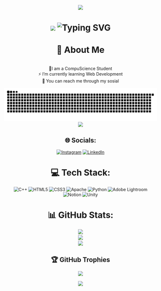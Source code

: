<!--header-->
<div align="center">
<img src = "https://capsule-render.vercel.app/api?type=waving&height=350&align=center&color=timeGradient&text=Hello!%20I'm%20Mutia%20Aulia&desc=%20This%20is%20my%20Github%20Profile&textBg=false&fontSize=80&animation=twinkling&descAlignY=65&descSize=20"/>

<!--welcoming sign-->
<h1>
<img src="https://media.giphy.com/media/hvRJCLFzcasrR4ia7z/giphy.gif" width="70"/>
<img src="https://readme-typing-svg.herokuapp.com?font=Jetbrains+mono&size=40&duration=3000&color=539bf5&center=true&vCenter=true&width=435&lines=I'm+Mutia+Aulia;" alt="Typing SVG"/>
    </h1>

<!--about me -->
<h1>💫 About Me </h1><br>🚀I am a CompuScience Student<br><!--🔭 I’m currently working <br>-->⚡ I’m currently learning Web Development<br>💬 You can reach me through my sosial<br>

<!--snake animation-->
<img src ="https://raw.githubusercontent.com/aomta/aomta/output/snake.svg" alt="Snake animation"><br>
<img src = "https://profile-counter.glitch.me/{aomta}/count.svg"/>

<!--social media-->
## 🌐 Socials:
[![Instagram](https://img.shields.io/badge/Instagram-%23E4405F.svg?logo=Instagram&logoColor=white)](https://instagram.com/instagram.com/ao.mta) [![LinkedIn](https://img.shields.io/badge/LinkedIn-%230077B5.svg?logo=linkedin&logoColor=white)](https://linkedin.com/in/https://www.linkedin.com/in/mutiaaulia-ma) 

<!--stack that i used-->
# 💻 Tech Stack:
![C++](https://img.shields.io/badge/c++-%2300599C.svg?style=flat&logo=c%2B%2B&logoColor=white) ![HTML5](https://img.shields.io/badge/html5-%23E34F26.svg?style=flat&logo=html5&logoColor=white) ![CSS3](https://img.shields.io/badge/css3-%231572B6.svg?style=flat&logo=css3&logoColor=white) ![Apache](https://img.shields.io/badge/apache-%23D42029.svg?style=flat&logo=apache&logoColor=white)
 ![Python](https://img.shields.io/badge/python-3670A0?style=flat&logo=python&logoColor=ffdd54) ![Adobe Lightroom](https://img.shields.io/badge/Adobe%20Lightroom-31A8FF.svg?style=flat&logo=Adobe%20Lightroom&logoColor=white) ![Notion](https://img.shields.io/badge/Notion-%23000000.svg?style=flat&logo=notion&logoColor=white) ![Unity](https://img.shields.io/badge/unity-%23000000.svg?style=flat&logo=unity&logoColor=white)

<!--git stats-->
# 📊 GitHub Stats:
![](https://github-readme-stats.vercel.app/api?username=aomta&theme=github_dark_dimmed&hide_border=false&include_all_commits=true&count_private=true)<br/>
![](https://github-readme-streak-stats.herokuapp.com/?user=aomta&theme=github_dark_dimmed&hide_border=false)<br/>
![](https://github-readme-stats.vercel.app/api/top-langs/?username=aomta&theme=github_dark_dimmed&hide_border=false&include_all_commits=true&count_private=true&layout=compact)

## 🏆 GitHub Trophies
![](https://github-profile-trophy.vercel.app/?username=aomta&theme=onedark&no-frame=false&no-bg=true&margin-w=4)

<!--footer-->
<img src = "https://capsule-render.vercel.app/api?type=waving&height=180&color=timeGradient&textBg=false&fontSize=80&animation=twinkling&descSize=25&section=footer"/>
</div>
